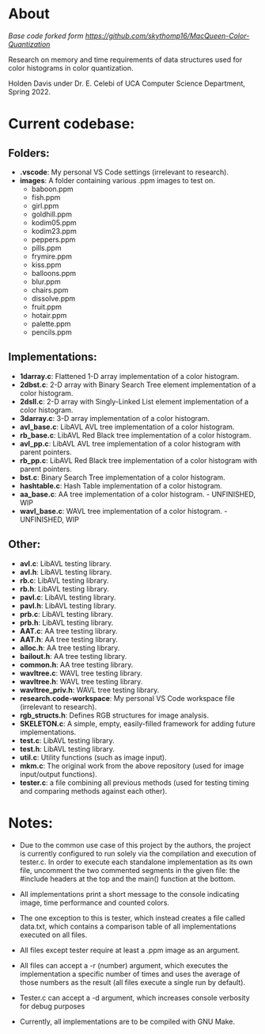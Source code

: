 # About

*Base code forked form https://github.com/skythomp16/MacQueen-Color-Quantization*

Research on memory and time requirements of data structures used for color histograms in color quantization.

Holden Davis under Dr. E. Celebi of UCA Computer Science Department, Spring 2022.

# Current codebase:
## Folders:
- **.vscode**: My personal VS Code settings (irrelevant to research).
- **images**: A folder containing various .ppm images to test on.
    - baboon.ppm
    - fish.ppm
    - girl.ppm
    - goldhill.ppm
    - kodim05.ppm
    - kodim23.ppm
    - peppers.ppm
    - pills.ppm
    - frymire.ppm
    - kiss.ppm
    - balloons.ppm
    - blur.ppm
    - chairs.ppm
    - dissolve.ppm
    - fruit.ppm
    - hotair.ppm
    - palette.ppm
    - pencils.ppm
## Implementations:
- **1darray.c**: Flattened 1-D array implementation of a color histogram.
- **2dbst.c**: 2-D array with Binary Search Tree element implementation of a color histogram.
- **2dsll.c**: 2-D array with Singly-Linked List element implementation of a color histogram.
- **3darray.c**: 3-D array implementation of a color histogram.
- **avl_base.c**: LibAVL AVL tree implementation of a color histogram.
- **rb_base.c**: LibAVL Red Black tree implementation of a color histogram.
- **avl_pp.c**: LibAVL AVL tree implementation of a color histogram with parent pointers.
- **rb_pp.c**: LibAVL Red Black tree implementation of a color histogram with parent pointers.
- **bst.c**: Binary Search Tree implementation of a color histogram.
- **hashtable.c**: Hash Table implementation of a color histogram.
- **aa_base.c**: AA tree implementation of a color histogram. - UNFINISHED, WIP
- **wavl_base.c**: WAVL tree implementation of a color histogram. - UNFINISHED, WIP
## Other:
- **avl.c**: LibAVL testing library.
- **avl.h**: LibAVL testing library.
- **rb.c**: LibAVL testing library.
- **rb.h**: LibAVL testing library.
- **pavl.c**: LibAVL testing library.
- **pavl.h**: LibAVL testing library.
- **prb.c**: LibAVL testing library.
- **prb.h**: LibAVL testing library.
- **AAT.c**: AA tree testing library.
- **AAT.h**: AA tree testing library.
- **alloc.h**: AA tree testing library.
- **bailout.h**: AA tree testing library.
- **common.h**: AA tree testing library.
- **wavltree.c**: WAVL tree testing library.
- **wavltree.h**: WAVL tree testing library.
- **wavltree_priv.h**: WAVL tree testing library.
- **research.code-workspace**: My personal VS Code workspace file (irrelevant to research).
- **rgb_structs.h**: Defines RGB structures for image analysis.
- **SKELETON.c**: A simple, empty, easily-filled framework for adding future implementations.
- **test.c**: LibAVL testing library.
- **test.h**: LibAVL testing library.
- **util.c**: Utility functions (such as image input).
- **mkm.c**: The original work from the above repository (used for image input/output functions).
- **tester.c**: a file combining all previous methods (used for testing timing and comparing methods against each other).

# Notes:

- Due to the common use case of this project by the authors, the project is currently configured to run solely via the compilation and execution of tester.c. In order to execute each standalone implementation as its own file, uncomment the two commented segments in the given file: the #include headers at the top and the main() function at the bottom.

- All implementations print a short message to the console indicating image, time performance and counted colors.

- The one exception to this is tester, which instead creates a file called data.txt, which contains a comparison table of all implementations executed on all files.

- All files except tester require at least a .ppm image as an argument.

- All files can accept a -r (number) argument, which executes the implementation a specific number of times and uses the average of those numbers as the result (all files execute a single run by default).

- Tester.c can accept a -d argument, which increases console verbosity for debug purposes

- Currently, all implementations are to be compiled with GNU Make.